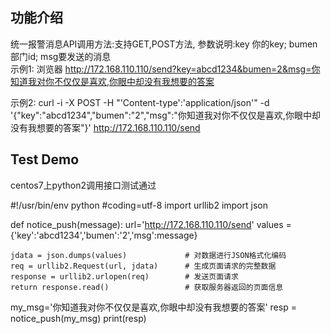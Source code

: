 ## 功能介绍

统一报警消息API调用方法:支持GET,POST方法, 参数说明:key 你的key; bumen 部门id; msg要发送的消息                
示例1: 浏览器 http://172.168.110.110/send?key=abcd1234&bumen=2&msg=你知道我对你不仅仅是喜欢,你眼中却没有我想要的答案</p>
示例2: curl -i -X POST -H "'Content-type':'application/json'" -d '{"key":"abcd1234","bumen":"2","msg":"你知道我对你不仅仅是喜欢,你眼中却没有我想要的答案"}'  http://172.168.110.110/send

##  Test Demo
centos7上python2调用接口测试通过

#!/usr/bin/env python
#coding=utf-8
import urllib2
import json
    
def notice_push(message):
    url='http://172.168.110.110/send'
    values ={'key':'abcd1234','bumen':'2','msg':message}

    jdata = json.dumps(values)             # 对数据进行JSON格式化编码
    req = urllib2.Request(url, jdata)      # 生成页面请求的完整数据
    response = urllib2.urlopen(req)        # 发送页面请求
    return response.read()                 # 获取服务器返回的页面信息



my_msg='你知道我对你不仅仅是喜欢,你眼中却没有我想要的答案'
resp = notice_push(my_msg)
print(resp)